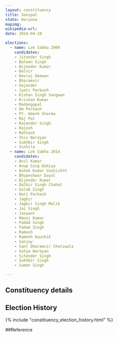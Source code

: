 ```yaml
---
layout: constituency
title: Sonipat
state: Haryana
mapimg: 
wikipedia-url: 
date: 2014-04-10

elections: 
  - name: Lok Sabha 2009
    candidates: 
    - Jitender Singh 
    - Balwan Singh 
    - Bijender Kumar 
    - Dalvir 
    - Devraj Deewan 
    - Dharamvir 
    - Gejender 
    - Jyoti Parkash 
    - Kishan Singh Sangwan 
    - Krishan Kumar 
    - Madangopal 
    - Om Parkash 
    - Pt. Umesh Sharma 
    - Raj Pal 
    - Rajender Singh 
    - Rajesh 
    - Rohtash 
    - Shiv Narayan 
    - Sukhbir Singh 
    - Sushila  
  - name: Lok Sabha 2014
    candidates: 
    - Anil Kumar 
    - Anup Sing Dahiya 
    - Ashok Kumar Vashishth 
    - Bhupeshwar Dayal 
    - Bijender Kumar 
    - Dalbir Singh Chahal 
    - Gulab Singh 
    - Hari Parkash 
    - Jagbir 
    - Jagbir Singh Malik 
    - Jai Singh 
    - Jaswant 
    - Manoj Kumar 
    - Padam Singh 
    - Padam Singh 
    - Ramesh 
    - Ramesh Kaushik 
    - Sanjay 
    - Sant Dharamvir Chotiwala 
    - Satya Narayan 
    - Sitender Singh 
    - Sukhbir Singh 
    - Suman Singh  

---
```


## Constituency details


## Election History
{% include "constituency_election_history.html" %}

##Reference
